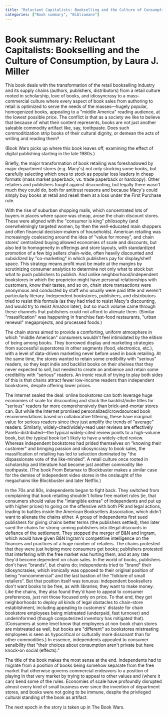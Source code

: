 ```yaml
---
title: "Reluctant Capitalists: Bookselling and the Culture of Consumption"
categories: ["Book summary", "Bibliomane"]
---
```


# Book summary: Reluctant Capitalists: Bookselling and the Culture of Consumption,  by Laura J. Miller

This book deals with the transformation of the retail bookselling industry and its supply chains (authors, publishers, distributors) from a retail culture rooted in scholarship, love of books, and idiosyncrasy to a mass-commercial culture where every aspect of book sales from authoring to retail is optimized to serve the needs of the masses—hugely popular, homogenized books, appealing to a "middle America" reading audience, at the lowest possible price. The conflict is that as a society we like to believe that because of what their content represents, books are not just another saleable commodity artifact like, say, toothpaste. Does such commoditization strip books of their cultural dignity, or demean the acts of writing and reading them?

(Book Wars picks up where this book leaves off, examining the effect of digital publishing starting in the late 1980s.)

Briefly, the major transformation of book retailing was foreshadowed by major department stores (e.g. Macy's) not only stocking some books, but carefully selecting which ones to stock as popular loss leaders in cheap formats (mass market paperback, vs. trade paperback or hardcopy). Other retailers and publishers fought against discounting, but legally there wasn't much they could do, both for antitrust reasons and because Macy's could simply buy books at retail and resell them at a loss under the First Purchase rule.

With the rise of suburban shopping malls, which concentrated lots of buyers in places where space was cheap, arose the chain discount stores. These were aligned with the "consumer is king" philosophy (and overwhelmingly targeted women, by then the well-educated main shoppers and often financial decision-makers of households). American retailing was increasingly coalescing around the idea of "value for money", and chain stores' centralized buying allowed economies of scale and discounts, but also led to homogeneity in offerings and store layouts, with standardized promotion of a few big sellers chain-wide, often heavily discounted and subsidized by "co-marketing" in which publishers pay for display/shelf space. This strategy means profit must be made at the margins by scrutinizing consumer analytics to determine not only what to stock but what to push publishers to publish. And unlike neighborhood/independent bookstores in which the proprietor might have personal relationships with customers, know their tastes, and so on, chain store transactions were anonymous and conducted by staff who usually were paid little and weren't particularly literary. Independent bookstores, publishers, and distributors tried to resist this formula (as they had tried to resist Macy's discounting, and would try to resist Amazon later), but so much volume came through these channels that publishers could not afford to alienate them. (Similar "massification" was happening in franchise fast-food restaurants, "urban renewal" megaprojects, and processed foods.)

The chain stores aimed to provide a comforting, uniform atmosphere in which "middle American" consumers wouldn't feel intimidated by the elitism of being among books. They borrowed display and marketing strategies from successful superstores in other segments (food, electronics, etc.), with a level of data-driven marketing never before used in book retailing. At the same time, the stores wanted to retain some credibility with "serious" readers, so they kept indie and backlist books on their shelves that they never expected to sell, but needed to create an ambience and retain some credibility with "serious" readers. An ironic result of trying to play both sides of this is that chains attract fewer low-income readers than independent bookstores, despite offering lower prices.

The Internet sealed the deal: online bookstores can both leverage huge economies of scale for discounting and stock the backlist/indie titles for "serious" readers far more comprehensively than brick-and-mortar stores can. But while the Internet promised personalized/crowdsourced book recommendations based on collaborative filtering, these have marginal value for serious readers since they just amplify the trends of "average" readers. Similarly, widely-cited/widely-read user reviews are effectively Pareto-distributed—the typical widely-cited review points to a high-volume book, but the typical book isn't likely to have a widely-cited review. Whereas independent bookstores had prided themselves on "knowing their customer" and bringing passion and idiosyncrasy to book sales, the massification of retailing has led to selection dominated by "the dispassionate vote of the like-minded". A retail culture once rooted in scholarship and literature had become just another commodity like toothpaste. (The book From Betamax to Blockbuster makes a similar case for the demise of independent video stores in the onslaught of the megachains like Blockbuster and later Netflix.)

In the 70s and 80s, independents began to fight back. They switched from complaining that book retailing shouldn't follow free market rules (ie, that consumers should value the "intangible extras" of independents and put up with higher prices) to going on the offensive with both PR and legal actions, leading to battles inside the American Booksellers Association, which didn't want to alienate the chains either. A group of independents first sued publishers for giving chains better terms (the publishers settled), then later sued the chains for strong-arming publishers into illegal discounts in defiance of the settlement. They stopped the merger of B&N and Ingram, which would have given B&N Ingram's competitive intelligence on the finances and practices of a huge number of retailers. The chains protested that they were just helping more consumers get books; publishers protested that interfering with the free market was hurting them, and at any rate they'd become dependent on chain sales. In the world of books, publishers don't have "brands", but chains do; independents tried to "brand" their idiosyncrasies, which ironically was opposed to their original position of being "noncommercial" and the last bastion of the "folklore of small retailers". But that position itself was tenuous: independent booksellers don't want books to be free, as with libraries; they want to make money. Like the chains, they also found they'd have to appeal to consumer preferences, just not those focused only on price. To that end, they got neighborhoods to deploy all kinds of legal obstacles to chain-store establishment, including appealing to customers' distaste for chain bookstore employees being mistreated (underpaid, fast turnover) and underinformed (though computerized inventory has mitigated that). (Consumers at some level know that employees at non-book chain stores are mistreated as well, but books are "different" so bookstores mistreating employees is seen as hypocritical or culturally more dissonant than for other commodities.) In essence, independents appealed to consumer sensibility that "their choices about consumption aren't private but have knock-on social (effects)."

The title of the book makes the most sense at the end. Independents had to migrate from a position of books being somehow separate from the free market that otherwise governs commercial endeavors to a position of playing in that very market by trying to appeal to other values and (where it can) bend some of the rules. Economies of scale have profoundly disrupted almost every kind of small business ever since the invention of department stores, and books were not going to be immune, despite the privileged cultural standing of the book as artifact.

The next epoch in the story is taken up in The Book Wars.
